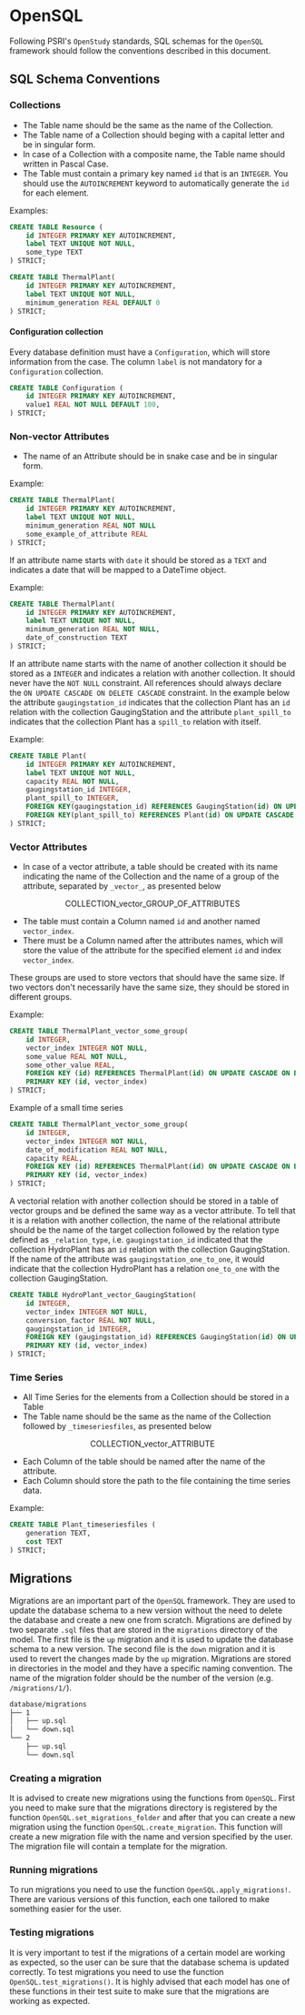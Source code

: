 # OpenSQL

Following PSRI's `OpenStudy` standards, SQL schemas for the `OpenSQL` framework should follow the conventions described in this document.


## SQL Schema Conventions


### Collections

- The Table name should be the same as the name of the Collection.
- The Table name of a Collection should beging with a capital letter and be in singular form.
- In case of a Collection with a composite name, the Table name should written in Pascal Case.
- The Table must contain a primary key named `id` that is an `INTEGER`. You should use the `AUTOINCREMENT` keyword to automatically generate the `id` for each element.

Examples:

```sql
CREATE TABLE Resource (
    id INTEGER PRIMARY KEY AUTOINCREMENT,
    label TEXT UNIQUE NOT NULL,
    some_type TEXT
) STRICT;

CREATE TABLE ThermalPlant(
    id INTEGER PRIMARY KEY AUTOINCREMENT,
    label TEXT UNIQUE NOT NULL,
    minimum_generation REAL DEFAULT 0
) STRICT;
```

#### Configuration collection

Every database definition must have a `Configuration`, which will store information from the case. 
The column `label` is not mandatory for a `Configuration` collection.

```sql
CREATE TABLE Configuration (
    id INTEGER PRIMARY KEY AUTOINCREMENT,
    value1 REAL NOT NULL DEFAULT 100,
) STRICT;
```

### Non-vector Attributes

- The name of an Attribute should be in snake case and be in singular form.

Example:
```sql
CREATE TABLE ThermalPlant(
    id INTEGER PRIMARY KEY AUTOINCREMENT,
    label TEXT UNIQUE NOT NULL,
    minimum_generation REAL NOT NULL
    some_example_of_attribute REAL
) STRICT;
```

If an attribute name starts with `date` it should be stored as a `TEXT` and indicates a date that will be mapped to a DateTime object.

Example:
```sql
CREATE TABLE ThermalPlant(
    id INTEGER PRIMARY KEY AUTOINCREMENT,
    label TEXT UNIQUE NOT NULL,
    minimum_generation REAL NOT NULL,
    date_of_construction TEXT
) STRICT;
```

If an attribute name starts with the name of another collection it should be stored as a `INTEGER` and indicates a relation with another collection. It should never have the `NOT NULL` constraint. All references should always declare the `ON UPDATE CASCADE ON DELETE CASCADE` constraint. In the example below the attribute `gaugingstation_id` indicates that the collection Plant has an `id` relation with the collection GaugingStation and the attribute `plant_spill_to` indicates that the collection Plant has a `spill_to` relation with itself.

Example:
```sql
CREATE TABLE Plant(
    id INTEGER PRIMARY KEY AUTOINCREMENT,
    label TEXT UNIQUE NOT NULL,
    capacity REAL NOT NULL,
    gaugingstation_id INTEGER,
    plant_spill_to INTEGER,
    FOREIGN KEY(gaugingstation_id) REFERENCES GaugingStation(id) ON UPDATE CASCADE ON DELETE CASCADE,
    FOREIGN KEY(plant_spill_to) REFERENCES Plant(id) ON UPDATE CASCADE ON DELETE CASCADE
) STRICT;
```

### Vector Attributes

- In case of a vector attribute, a table should be created with its name indicating the name of the Collection and the name of a group of the attribute, separated by `_vector_`, as presented below

<p style="text-align: center;"> COLLECTION_vector_GROUP_OF_ATTRIBUTES</p>

- The table must contain a Column named `id` and another named `vector_index`.
- There must be a Column named after the attributes names, which will store the value of the attribute for the specified element `id` and index `vector_index`.

These groups are used to store vectors that should have the same size. If two vectors don't necessarily have the same size, they should be stored in different groups.

Example:
```sql
CREATE TABLE ThermalPlant_vector_some_group(
    id INTEGER,
    vector_index INTEGER NOT NULL,
    some_value REAL NOT NULL,
    some_other_value REAL,
    FOREIGN KEY (id) REFERENCES ThermalPlant(id) ON UPDATE CASCADE ON DELETE CASCADE,
    PRIMARY KEY (id, vector_index)
) STRICT;
```

Example of a small time series
```sql
CREATE TABLE ThermalPlant_vector_some_group(
    id INTEGER,
    vector_index INTEGER NOT NULL,
    date_of_modification REAL NOT NULL,
    capacity REAL,
    FOREIGN KEY (id) REFERENCES ThermalPlant(id) ON UPDATE CASCADE ON DELETE CASCADE,
    PRIMARY KEY (id, vector_index)
) STRICT;
```

A vectorial relation with another collection should be stored in a table of vector groups and be defined the same way as a vector attribute. To tell that it is a relation with another collection, the name of the relational attribute should be the name of the target collection followed by the relation type defined as `_relation_type`, i.e. `gaugingstation_id` indicated that the collection HydroPlant has an `id` relation with the collection GaugingStation. If the name of the attribute was `gaugingstation_one_to_one`, it would indicate that the collection HydroPlant has a relation `one_to_one` with the collection GaugingStation.

```sql
CREATE TABLE HydroPlant_vector_GaugingStation(
    id INTEGER,
    vector_index INTEGER NOT NULL,
    conversion_factor REAL NOT NULL,
    gaugingstation_id INTEGER,
    FOREIGN KEY (gaugingstation_id) REFERENCES GaugingStation(id) ON UPDATE CASCADE ON DELETE CASCADE,
    PRIMARY KEY (id, vector_index)
) STRICT;

```

### Time Series

- All Time Series for the elements from a Collection should be stored in a Table
- The Table name should be the same as the name of the Collection followed by `_timeseriesfiles`, as presented below

<p style="text-align: center"> COLLECTION_vector_ATTRIBUTE</p>

- Each Column of the table should be named after the name of the attribute.
- Each Column should store the path to the file containing the time series data.

Example:

```sql
CREATE TABLE Plant_timeseriesfiles (
    generation TEXT,
    cost TEXT
) STRICT;
```

## Migrations

Migrations are an important part of the `OpenSQL` framework. They are used to update the database schema to a new version without the need to delete the database and create a new one from scratch. Migrations are defined by two separate `.sql` files that are stored in the `migrations` directory of the model. The first file is the `up` migration and it is used to update the database schema to a new version. The second file is the `down` migration and it is used to revert the changes made by the `up` migration. Migrations are stored in directories in the model and they have a specific naming convention. The name of the migration folder should be the number of the version (e.g. `/migrations/1/`).

```md
database/migrations
├── 1
│   ├── up.sql
│   └── down.sql
└── 2
    ├── up.sql
    └── down.sql
```

### Creating a migration

It is advised to create new migrations using the functions from `OpenSQL`. First you need to make sure that the migrations directory is registered 
by the function `OpenSQL.set_migrations_folder` and after that you can create a new migration using the function `OpenSQL.create_migration`. This function will create a new migration file with the name and version specified by the user. The migration file will contain a template for the migration.

### Running migrations

To run migrations you need to use the function `OpenSQL.apply_migrations!`. There are various versions of this function, each one tailored to make something easier for the user.

### Testing migrations

It is very important to test if the migrations of a certain model are working as expected, so the user can be sure that the database schema is updated correctly. To test migrations you need to use the function `OpenSQL.test_migrations()`. It is highly advised that each model has one of these functions in their test suite to make sure that the migrations are working as expected.